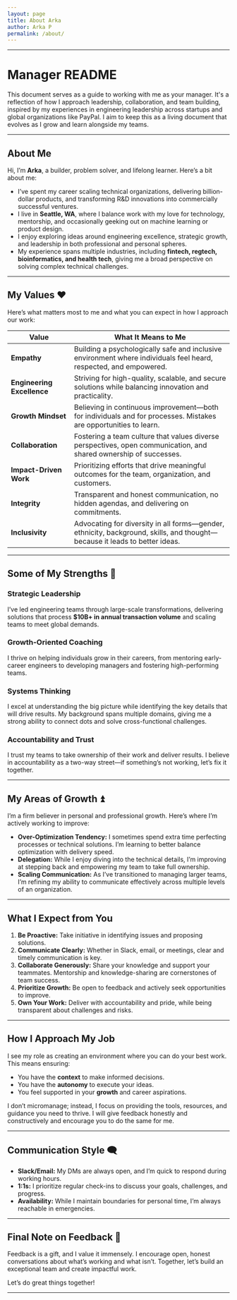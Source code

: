 ```yaml
---
layout: page
title: About Arka
author: Arka P
permalink: /about/
---
```


---

# Manager README

This document serves as a guide to working with me as your manager. It's a reflection of how I approach leadership, collaboration, and team building, inspired by my experiences in engineering leadership across startups and global organizations like PayPal. I aim to keep this as a living document that evolves as I grow and learn alongside my teams.

---

## About Me

Hi, I’m **Arka**, a builder, problem solver, and lifelong learner. Here’s a bit about me:

- I’ve spent my career scaling technical organizations, delivering billion-dollar products, and transforming R&D innovations into commercially successful ventures.
- I live in **Seattle, WA**, where I balance work with my love for technology, mentorship, and occasionally geeking out on machine learning or product design.
- I enjoy exploring ideas around engineering excellence, strategic growth, and leadership in both professional and personal spheres.
- My experience spans multiple industries, including **fintech, regtech, bioinformatics, and health tech**, giving me a broad perspective on solving complex technical challenges.

---

## My Values ❤️

Here’s what matters most to me and what you can expect in how I approach our work:

| **Value**                  | **What It Means to Me**                                                                                                    |
| -------------------------- | -------------------------------------------------------------------------------------------------------------------------- |
| **Empathy**                | Building a psychologically safe and inclusive environment where individuals feel heard, respected, and empowered.          |
| **Engineering Excellence** | Striving for high-quality, scalable, and secure solutions while balancing innovation and practicality.                     |
| **Growth Mindset**         | Believing in continuous improvement—both for individuals and for processes. Mistakes are opportunities to learn.           |
| **Collaboration**          | Fostering a team culture that values diverse perspectives, open communication, and shared ownership of successes.          |
| **Impact-Driven Work**     | Prioritizing efforts that drive meaningful outcomes for the team, organization, and customers.                             |
| **Integrity**              | Transparent and honest communication, no hidden agendas, and delivering on commitments.                                    |
| **Inclusivity**            | Advocating for diversity in all forms—gender, ethnicity, background, skills, and thought—because it leads to better ideas. |

---

## Some of My Strengths 💪

### Strategic Leadership

I’ve led engineering teams through large-scale transformations, delivering solutions that process **$10B+ in annual transaction volume** and scaling teams to meet global demands.

### Growth-Oriented Coaching

I thrive on helping individuals grow in their careers, from mentoring early-career engineers to developing managers and fostering high-performing teams.

### Systems Thinking

I excel at understanding the big picture while identifying the key details that will drive results. My background spans multiple domains, giving me a strong ability to connect dots and solve cross-functional challenges.

### Accountability and Trust

I trust my teams to take ownership of their work and deliver results. I believe in accountability as a two-way street—if something’s not working, let’s fix it together.

---

## My Areas of Growth ⏫

I’m a firm believer in personal and professional growth. Here’s where I’m actively working to improve:

- **Over-Optimization Tendency:** I sometimes spend extra time perfecting processes or technical solutions. I’m learning to better balance optimization with delivery speed.
- **Delegation:** While I enjoy diving into the technical details, I’m improving at stepping back and empowering my team to take full ownership.
- **Scaling Communication:** As I’ve transitioned to managing larger teams, I’m refining my ability to communicate effectively across multiple levels of an organization.

---

## What I Expect from You

1. **Be Proactive:** Take initiative in identifying issues and proposing solutions.
2. **Communicate Clearly:** Whether in Slack, email, or meetings, clear and timely communication is key.
3. **Collaborate Generously:** Share your knowledge and support your teammates. Mentorship and knowledge-sharing are cornerstones of team success.
4. **Prioritize Growth:** Be open to feedback and actively seek opportunities to improve.
5. **Own Your Work:** Deliver with accountability and pride, while being transparent about challenges and risks.

---

## How I Approach My Job

I see my role as creating an environment where you can do your best work. This means ensuring:

- You have the **context** to make informed decisions.
- You have the **autonomy** to execute your ideas.
- You feel supported in your **growth** and career aspirations.

I don’t micromanage; instead, I focus on providing the tools, resources, and guidance you need to thrive. I will give feedback honestly and constructively and encourage you to do the same for me.

---

## Communication Style 🗨️

- **Slack/Email:** My DMs are always open, and I’m quick to respond during working hours.
- **1:1s:** I prioritize regular check-ins to discuss your goals, challenges, and progress.
- **Availability:** While I maintain boundaries for personal time, I’m always reachable in emergencies.

---

## Final Note on Feedback 🚀

Feedback is a gift, and I value it immensely. I encourage open, honest conversations about what’s working and what isn’t. Together, let’s build an exceptional team and create impactful work.

Let’s do great things together!

---
